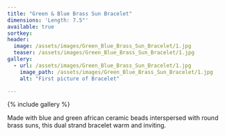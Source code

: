 ```yaml
---
title: "Green & Blue Brass Sun Bracelet"
dimensions: 'Length: 7.5"'
available: true
sortkey: 
header:
  image: /assets/images/Green_Blue_Brass_Sun_Bracelet/1.jpg
  teaser: /assets/images/Green_Blue_Brass_Sun_Bracelet/1.jpg
gallery:
  - url: /assets/images/Green_Blue_Brass_Sun_Bracelet/1.jpg
    image_path: /assets/images/Green_Blue_Brass_Sun_Bracelet/1.jpg
    alt: "First picture of Bracelet"

---
```



{% include gallery %}

Made with blue and green african ceramic beads interspersed with round brass suns, this dual strand bracelet  warm and inviting.